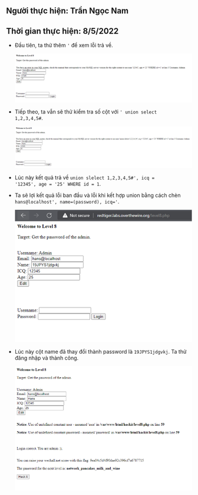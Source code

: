 ## Người thực hiện: Trần Ngọc Nam
## Thời gian thực hiện: 8/5/2022

- Đầu tiên, ta thử thêm <code>'</code> để xem lỗi trả về.
  
  ![CHESSE](img/40.png)

- Tiếp theo, ta vẫn sẽ thử kiểm tra số cột với <code>' union select 1,2,3,4,5#</code>.
  
  ![CHESSE](img/39.png)

- Lúc này kết quả trả về <code>union slelect 1,2,3,4,5#', icq = '12345', age = '25' WHERE id = 1</code>.
- Ta sẽ lợi kết quả lỗi ban đầu và lỗi khi kết hợp union bằng cách chèn <code>hans@localhost', name=(password), icq='</code>.
  
  ![CHESSE](img/41.png)

- Lúc này cột name đã thay đổi thành password là <code>19JPYS1jdgvkj</code>. Ta thử đăng nhập và thành công.
  
  ![CHESSE](img/42.png)